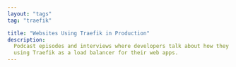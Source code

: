```yaml
---
layout: "tags"
tag: "traefik"

title: "Websites Using Traefik in Production"
description:
  Podcast episodes and interviews where developers talk about how they are
  using Traefik as a load balancer for their web apps.
---
```


